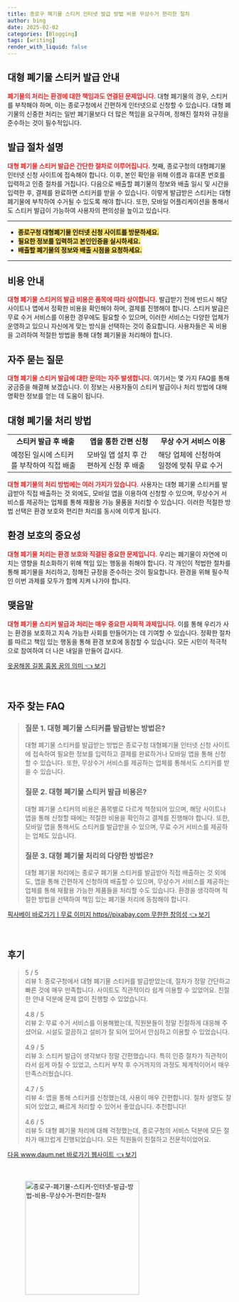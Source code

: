 ```yaml
---
title: 종로구 폐기물 스티커 인터넷 발급 방법 비용 무상수거 편리한 절차
author: bing
date: 2025-02-02
categories: [Blogging]
tags: [writing]
render_with_liquid: false
---
```



<h2 id='대형 폐기물 스티커 발급 안내'>대형 폐기물 스티커 발급 안내</h2>

<p><b><span style="color: #ee2323;">폐기물의 처리는 환경에 대한 책임과도 연결된 문제입니다.</span></b> 대형 폐기물의 경우, 스티커를 부착해야 하며, 이는 종로구청에서 간편하게 인터넷으로 신청할 수 있습니다. 대형 폐기물의 신중한 처리는 일반 폐기물보다 더 많은 책임을 요구하며, 정해진 절차와 규정을 준수하는 것이 필수적입니다.</p>

<h2 id='발급 절차 설명'>발급 절차 설명</h2>

<p><b><span style="color: #ee2323;">대형 폐기물 스티커 발급은 간단한 절차로 이루어집니다.</span></b> 첫째, 종로구청의 대형폐기물 인터넷 신청 사이트에 접속해야 합니다. 이후, 본인 확인을 위해 이름과 휴대폰 번호를 입력하고 인증 절차를 거칩니다. 다음으로 배출할 폐기물의 정보와 배출 일시 및 시간을 입력한 후, 결제를 완료하면 스티커를 받을 수 있습니다. 이렇게 발급받은 스티커는 대형 폐기물에 부착하여 수거될 수 있도록 해야 합니다. 또한, 모바일 어플리케이션을 통해서도 스티커 발급이 가능하여 사용자의 편의성을 높이고 있습니다.</p>

<hr />

<ul>
    <li><b><span style="background-color: #ffe066;">종로구청 대형폐기물 인터넷 신청 사이트를 방문하세요.</span></b></li>
    <li><b><span style="background-color: #ffe066;">필요한 정보를 입력하고 본인인증을 실시하세요.</span></b></li>
    <li><b><span style="background-color: #ffe066;">배출할 폐기물의 정보와 배출 시점을 요청하세요.</span></b></li>
</ul>

<hr />

<h2 id='비용 안내'>비용 안내</h2>

<p><b><span style="color: #ee2323;">대형 폐기물 스티커의 발급 비용은 품목에 따라 상이합니다.</span></b> 발급받기 전에 반드시 해당 사이트나 앱에서 정확한 비용을 확인해야 하며, 결제를 진행해야 합니다. 스티커 발급은 무료 수거 서비스를 이용한 경우에도 필요할 수 있으며, 이러한 서비스는 다양한 업체가 운영하고 있으니 자신에게 맞는 방식을 선택하는 것이 중요합니다. 사용자들은 꼭 비용을 고려하여 적절한 방법을 통해 대형 폐기물을 처리해야 합니다.</p>

<h2 id='자주 묻는 질문'>자주 묻는 질문</h2>

<p><b><span style="color: #ee2323;">대형 폐기물 스티커 발급에 대한 문의는 자주 발생합니다.</span></b> 여기서는 몇 가지 FAQ를 통해 궁금증을 해결해 보겠습니다. 이 정보는 사용자들이 스티커 발급이나 처리 방법에 대해 명확한 정보를 얻는 데 도움이 됩니다.</p>

<h2 id='대형 폐기물 처리 방법'>대형 폐기물 처리 방법</h2>

<table>
    <tr>
        <td style="text-align: center; height: 17px;"><b>스티커 발급 후 배출</b></td>
        <td style="text-align: center; height: 17px;"><b>앱을 통한 간편 신청</b></td>
        <td style="text-align: center; height: 17px;"><b>무상 수거 서비스 이용</b></td>
    </tr>
    <tr>
        <td>예정된 일시에 스티커를 부착하여 직접 배출</td>
        <td>모바일 앱 설치 후 간편하게 신청 후 배출</td>
        <td>해당 업체에 신청하여 일정에 맞춰 무료 수거</td>
    </tr>
</table>

<p><b><span style="color: #ee2323;">대형 폐기물의 처리 방법에는 여러 가지가 있습니다.</span></b> 사용자는 대형 폐기물 스티커를 발급받아 직접 배출하는 것 외에도, 모바일 앱을 이용하여 신청할 수 있으며, 무상수거 서비스를 제공하는 업체를 통해 재활용 가능 물품을 처리할 수 있습니다. 이러한 적절한 방법 선택은 환경 보호와 편리한 처리를 동시에 이루게 됩니다.</p>

<h2 id='환경 보호의 중요성'>환경 보호의 중요성</h2>

<p><b><span style="color: #ee2323;">대형 폐기물 처리는 환경 보호와 직결된 중요한 문제입니다.</span></b> 우리는 폐기물이 자연에 미치는 영향을 최소화하기 위해 책임 있는 행동을 취해야 합니다. 각 개인이 적법한 절차를 통해 폐기물을 처리하고, 정해진 규정을 준수하는 것이 필요합니다. 환경을 위해 필수적인 이번 과제를 모두가 함께 지켜 나가야 합니다.</p>

<h2 id='맺음말'>맺음말</h2>

<p><b><span style="color: #ee2323;">대형 폐기물 스티커 발급과 처리는 매우 중요한 사회적 과제입니다.</span></b> 이를 통해 우리가 사는 환경을 보호하고 지속 가능한 사회를 만들어가는 데 기여할 수 있습니다. 정확한 절차를 따르고 책임 있는 행동을 통해 환경 보호에 동참할 수 있습니다. 모든 시민이 적극적으로 참여하여 더 나은 내일을 만들어 갑시다.</p>


<p><a class="click-button" title="옷꿈해몽 길몽 흉몽 꿈의 의미" href="https://adkhouse.github.io/posts/%EC%98%B7%EA%BF%88%ED%95%B4%EB%AA%BD-%EA%B8%B8%EB%AA%BD-%ED%9D%89%EB%AA%BD-%EA%BF%88%EC%9D%98-%EC%9D%98%EB%AF%B8/" rel="dofollow">옷꿈해몽 길몽 흉몽 꿈의 의미 👈 보기</a></p><br>
<h2 id='자주_찾는_FAQ'>자주 찾는 FAQ</h2>
<div itemscope="" itemtype="https://schema.org/FAQPage"> 
<blockquote> 
<div itemscope="" itemprop="mainEntity" itemtype="https://schema.org/Question"> 
<h3 itemprop="name">질문 1. 대형 폐기물 스티커를 발급받는 방법은?</h3> 
<div itemscope="" itemprop="acceptedAnswer" itemtype="https://schema.org/Answer"> 
<span itemprop="text"> 
<p>대형 폐기물 스티커를 발급받는 방법은 종로구청 대형폐기물 인터넷 신청 사이트에 접속하여 필요한 정보를 입력하고 결제를 완료하거나 모바일 앱을 통해 신청할 수 있습니다. 또한, 무상수거 서비스를 제공하는 업체를 통해서도 스티커를 받을 수 있습니다.</p> 
</span> 
</div> 
</div> 
<div itemscope="" itemprop="mainEntity" itemtype="https://schema.org/Question"> 
<h3 itemprop="name">질문 2. 대형 폐기물 스티커 발급 비용은?</h3> 
<div itemscope="" itemprop="acceptedAnswer" itemtype="https://schema.org/Answer"> 
<span itemprop="text"> 
<p>대형 폐기물 스티커의 비용은 품목별로 다르게 책정되어 있으며, 해당 사이트나 앱을 통해 신청할 때에는 적절한 비용을 확인하고 결제를 진행해야 합니다. 또한, 모바일 앱을 통해서도 스티커를 발급받을 수 있으며, 무료 수거 서비스를 제공하는 업체도 있습니다.</p> 
</span> 
</div> 
</div> 
<div itemscope="" itemprop="mainEntity" itemtype="https://schema.org/Question"> 
<h3 itemprop="name">질문 3. 대형 폐기물 처리의 다양한 방법은?</h3> 
<div itemscope="" itemprop="acceptedAnswer" itemtype="https://schema.org/Answer"> 
<span itemprop="text"> 
<p>대형 폐기물 처리에는 종로구 폐기물 스티커를 발급받아 직접 배출하는 것 외에도, 앱을 통해 간편하게 신청하여 배출할 수 있으며, 무상수거 서비스를 제공하는 업체를 통해 재활용 가능한 제품들을 처리할 수도 있습니다. 환경을 생각하며 적절한 방법을 선택하여 책임 있는 폐기물 처리에 동참해야 합니다.</p> 
</span> 
</div> 
</div> 
</blockquote> 
</div>
<p><a class="click-button" title="픽사베이 바로가기ㅣ무료 이미지 https//pixabay.com 무한한 창의성" href="https://adkhouse.github.io/posts/%ED%94%BD%EC%82%AC%EB%B2%A0%EC%9D%B4-%EB%B0%94%EB%A1%9C%EA%B0%80%EA%B8%B0%E3%85%A3%EB%AC%B4%EB%A3%8C-%EC%9D%B4%EB%AF%B8%EC%A7%80-httpspixabay.com-%EB%AC%B4%ED%95%9C%ED%95%9C-%EC%B0%BD%EC%9D%98%EC%84%B1/" rel="dofollow">픽사베이 바로가기ㅣ무료 이미지 https//pixabay.com 무한한 창의성 👈 보기</a></p><br>
<h2 id='후기'>후기</h2>
<div itemscope itemtype="https://schema.org/Product">
  <blockquote>
  <div itemprop="review" itemscope itemtype="https://schema.org/Review">
      <div itemprop="reviewRating" itemscope itemtype="https://schema.org/Rating"> <span itemprop="ratingValue">5</span> / <span itemprop="bestRating">5</span> </div>
      <span itemprop="reviewBody">리뷰 1: 종로구청에서 대형 폐기물 스티커를 발급받았는데, 절차가 정말 간단하고 빠른 것에 매우 만족합니다. 사이트도 직관적이라 쉽게 이용할 수 있었어요. 친절한 안내 덕분에 문제 없이 진행할 수 있었습니다.</span>
  </div>
  <br>
  <div itemprop="review" itemscope itemtype="https://schema.org/Review">
      <div itemprop="reviewRating" itemscope itemtype="https://schema.org/Rating"> <span itemprop="ratingValue">4.8</span> / <span itemprop="bestRating">5</span> </div>
      <span itemprop="reviewBody">리뷰 2: 무료 수거 서비스를 이용해봤는데, 직원분들이 정말 친절하게 대응해 주셨어요. 시설도 깔끔하고 설비가 잘 되어 있어서 안심하고 이용할 수 있었습니다.</span>
  </div>
  <br>
  <div itemprop="review" itemscope itemtype="https://schema.org/Review">
      <div itemprop="reviewRating" itemscope itemtype="https://schema.org/Rating"> <span itemprop="ratingValue">4.9</span> / <span itemprop="bestRating">5</span> </div>
      <span itemprop="reviewBody">리뷰 3: 스티커 발급이 생각보다 정말 간편했습니다. 특히 인증 절차가 직관적이라서 쉽게 마칠 수 있었고, 스티커 부착 후 수거까지의 과정도 체계적이어서 매우 만족스러웠습니다.</span>
  </div>
  <br>
  <div itemprop="review" itemscope itemtype="https://schema.org/Review">
      <div itemprop="reviewRating" itemscope itemtype="https://schema.org/Rating"> <span itemprop="ratingValue">4.7</span> / <span itemprop="bestRating">5</span> </div>
      <span itemprop="reviewBody">리뷰 4: 앱을 통해 스티커를 신청했는데, 사용이 매우 간편합니다. 절차 설명도 잘 되어 있었고, 빠르게 처리할 수 있어서 좋았습니다. 추천합니다!</span>
  </div>
  <br>
  <div itemprop="review" itemscope itemtype="https://schema.org/Review">
      <div itemprop="reviewRating" itemscope itemtype="https://schema.org/Rating"> <span itemprop="ratingValue">4.6</span> / <span itemprop="bestRating">5</span> </div>
      <span itemprop="reviewBody">리뷰 5: 대형 폐기물 처리에 대해 걱정했는데, 종로구청의 서비스 덕분에 모든 절차가 매끄럽게 진행되었습니다. 모든 직원들이 친절하고 전문적이었어요.</span>
  </div>
  </blockquote>
</div>
<p><a class="click-button" title="다음 www.daum.net 바로가기 웹사이트" href="https://adkhouse.github.io/posts/%EB%8B%A4%EC%9D%8C-www.daum.net-%EB%B0%94%EB%A1%9C%EA%B0%80%EA%B8%B0-%EC%9B%B9%EC%82%AC%EC%9D%B4%ED%8A%B8/" rel="dofollow">다음 www.daum.net 바로가기 웹사이트 👈 보기</a></p><br>
<figure class="image"><img src="https://adkhouse.github.io/assets/img/thumbnail/종로구-폐기물-스티커-인터넷-발급-방법-비용-무상수거-편리한-절차.webp" alt="종로구-폐기물-스티커-인터넷-발급-방법-비용-무상수거-편리한-절차" width="256" height="256"></figure>